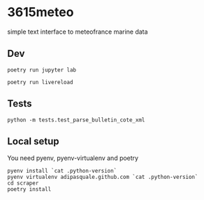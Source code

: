 # 3615meteo

simple text interface to meteofrance marine data

## Dev

`poetry run jupyter lab`

`poetry run livereload`

## Tests

`python -m tests.test_parse_bulletin_cote_xml`

## Local setup

You need pyenv, pyenv-virtualenv and poetry

```
pyenv install `cat .python-version`
pyenv virtualenv adipasquale.github.com `cat .python-version`
cd scraper
poetry install
```
